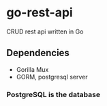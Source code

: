# go-rest-api
CRUD rest api written in Go

## Dependencies
- Gorilla Mux
- GORM, postgresql server
### PostgreSQL is the database
